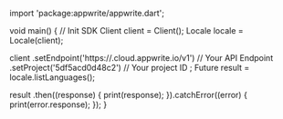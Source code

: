 import 'package:appwrite/appwrite.dart';

void main() { // Init SDK
  Client client = Client();
  Locale locale = Locale(client);

  client
    .setEndpoint('https://<REGION>.cloud.appwrite.io/v1') // Your API Endpoint
    .setProject('5df5acd0d48c2') // Your project ID
  ;
  Future result = locale.listLanguages();

  result
    .then((response) {
      print(response);
    }).catchError((error) {
      print(error.response);
  });
}
